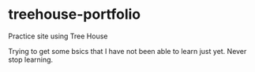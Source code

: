 # treehouse-portfolio
Practice site using Tree House

Trying to get some bsics that I have not been able to learn just yet.
Never stop learning.
